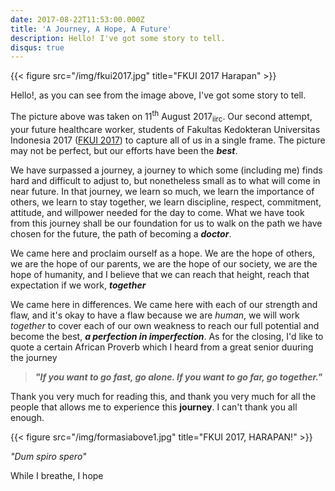 ```yaml
---
date: 2017-08-22T11:53:00.000Z
title: 'A Journey, A Hope, A Future'
description: Hello! I've got some story to tell.
disqus: true
---
```

{{< figure src="/img/fkui2017.jpg" title="FKUI 2017 Harapan" >}}

Hello!, as you can see from the image above, I've got some story to tell.

The picture above was taken on 11<sup>th</sup> August 2017<sub>iirc</sub>. Our second attempt, your future healthcare worker, students of Fakultas Kedokteran Universitas Indonesia 2017 ([FKUI 2017](http://www.fkui2017.org/ "FKUI 2017 Official Website")) to capture all of us in a single frame. The picture may not be perfect, but our efforts have been the ***best***.

We have surpassed a journey, a journey to which some (including me) finds hard and difficult to adjust to, but nonetheless small as to what will come in near future. In that journey, we learn so much, we learn the importance of others, we learn to stay together, we learn discipline, respect, commitment, attitude, and willpower needed for the day to come. What we have took from this journey shall be our foundation for us to walk on the path we have chosen for the future, the path of becoming a ***doctor***.

We came here and proclaim ourself as a hope. We are the hope of others, we are the hope of our parents, we are the hope of our society, we are the hope of humanity, and I believe that we can reach that height, reach that expectation if we work, ***together***

We came here in differences. We came here with each of our strength and flaw, and it's okay to have a flaw because we are *human*, we will work *together* to cover each of our own weakness to reach our full potential and become the best, ***a perfection in imperfection***. As for the closing, I'd like to quote a certain African Proverb which I heard from a great senior duuring the journey

> ***"If you want to go fast, go alone. If you want to go far, go together."***

Thank you very much for reading this, and thank you very much for all the people that allows me to experience this **journey**. I can't thank you all enough.

{{< figure src="/img/formasiabove1.jpg" title="FKUI 2017, HARAPAN!" >}}

*"Dum spiro spero"*

While I breathe, I hope
